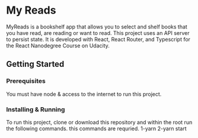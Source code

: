 # My Reads

MyReads is a bookshelf app that allows you to select and shelf books that you have read, are reading or want to read. This project uses an API server to persist state. It is developed with React, React Router, and Typescript for the React Nanodegree Course on Udacity. 

## Getting Started

### Prerequisites

You must have node & access to the internet to run this project. 

### Installing & Running

To run this project, clone or download this repository and within the root run the following commands.
this commands are requried. 
1-yarn
2-yarn start
